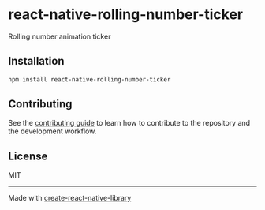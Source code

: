 # react-native-rolling-number-ticker

Rolling number animation ticker

## Installation

```sh
npm install react-native-rolling-number-ticker
```

## Contributing

See the [contributing guide](CONTRIBUTING.md) to learn how to contribute to the repository and the development workflow.

## License

MIT

---

Made with [create-react-native-library](https://github.com/callstack/react-native-builder-bob)
